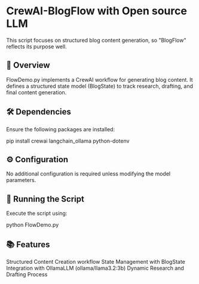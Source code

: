 # CrewAI-BlogFlow with Open source LLM
This script focuses on structured blog content generation, so "BlogFlow" reflects its purpose well.

## 📌 Overview
FlowDemo.py implements a CrewAI workflow for generating blog content. It defines a structured state model (BlogState) to track research, drafting, and final content generation.

## 🛠️ Dependencies
Ensure the following packages are installed:

pip install crewai langchain_ollama python-dotenv
## ⚙️ Configuration
No additional configuration is required unless modifying the model parameters.

## 🚀 Running the Script
Execute the script using:

python FlowDemo.py

## 📚 Features

Structured Content Creation workflow
State Management with BlogState
Integration with OllamaLLM (ollama/llama3.2:3b)
Dynamic Research and Drafting Process
